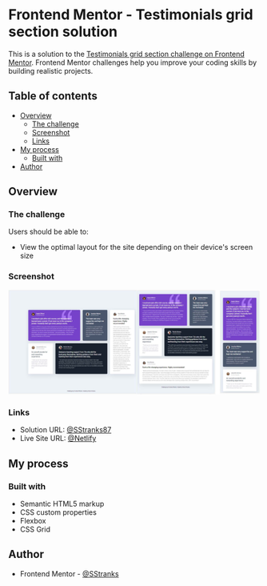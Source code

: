 # Frontend Mentor - Testimonials grid section solution

This is a solution to the [Testimonials grid section challenge on Frontend Mentor](https://www.frontendmentor.io/challenges/testimonials-grid-section-Nnw6J7Un7). Frontend Mentor challenges help you improve your coding skills by building realistic projects. 

## Table of contents

- [Overview](#overview)
  - [The challenge](#the-challenge)
  - [Screenshot](#screenshot)
  - [Links](#links)
- [My process](#my-process)
  - [Built with](#built-with)
- [Author](#author)

## Overview

### The challenge

Users should be able to:

- View the optimal layout for the site depending on their device's screen size

### Screenshot

![](./screenshot.jpg)

### Links

- Solution URL: [@SStranks87](https://github.com/SStranks/MyFirstRepository/tree/master/FrontEndMentor/20_Testimonials_Grid)
- Live Site URL: [@Netlify](https://jovial-swartz-7b2843.netlify.app/)

## My process

### Built with

- Semantic HTML5 markup
- CSS custom properties
- Flexbox
- CSS Grid

## Author

- Frontend Mentor - [@SStranks](https://www.frontendmentor.io/profile/SStranks)
